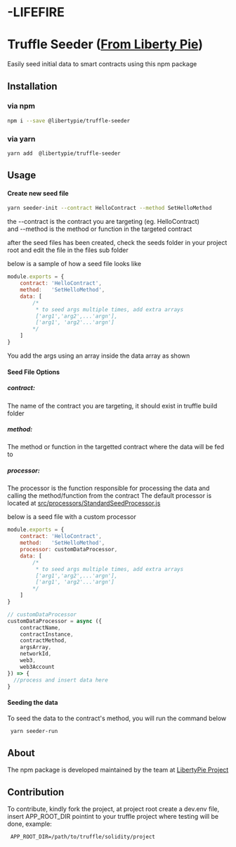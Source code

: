 # -LIFEFIRE
# Truffle Seeder ([From Liberty Pie](https://libertypie.com))
Easily seed initial data to smart contracts using this npm package 

## Installation

### via npm

```sh
npm i --save @libertypie/truffle-seeder
```

### via yarn

```sh
yarn add  @libertypie/truffle-seeder
```


## Usage

#### Create new seed file 
```sh
yarn seeder-init --contract HelloContract --method SetHelloMethod
```

the --contract  is the contract you are targeting (eg. HelloContract)  
and --method is the  method or function in the targeted contract 

after the seed files has been created, check the seeds folder in your project root and edit the file in the files sub folder

below is a sample of how a seed file looks like 

```js
module.exports = {
    contract: 'HelloContract',
    method:   'SetHelloMethod',
    data: [
        /* 
         * to seed args multiple times, add extra arrays
         ['arg1','arg2',...'argn'],
         ['arg1', 'arg2'...'argn']
        */
    ]
}
```
You add the args using an array inside the data array  as shown 

#### Seed File Options

##### contract:
The name of the contract you are targeting, it should exist in truffle build folder

##### method: 
The method or function in the targetted contract where the data will be fed to 

##### processor: 
The processor is the function responsible for processing the data and calling the method/function from the contract
The default processor is located at [src/processors/StandardSeedProcessor.js](src/processors/StandardSeedProcessor.js)

below is a seed file with a custom processor

```js 
module.exports = {
    contract: 'HelloContract',
    method:   'SetHelloMethod',
    processor: customDataProcessor,
    data: [
        /* 
         * to seed args multiple times, add extra arrays
         ['arg1','arg2',...'argn'],
         ['arg1', 'arg2'...'argn']
        */
    ]
}

// customDataProcessor
customDataProcessor = async ({
    contractName,
    contractInstance, 
    contractMethod, 
    argsArray,
    networkId,
    web3,
    web3Account
}) => {
  //process and insert data here 
}
```

#### Seeding the data 
 To seed the data to the contract's method, you will run the command below

 ```sh 
  yarn seeder-run 
 ```

 ## About
 The npm package is developed maintained by the team at [LibertyPie Project](https://libertypie.com)

 ## Contribution
 To contribute, kindly fork the project, at project root create a dev.env file, insert APP_ROOT_DIR pointint to your truffle project where testing will be done,
 example: 

 ```txt
  APP_ROOT_DIR=/path/to/truffle/solidity/project
 ```
